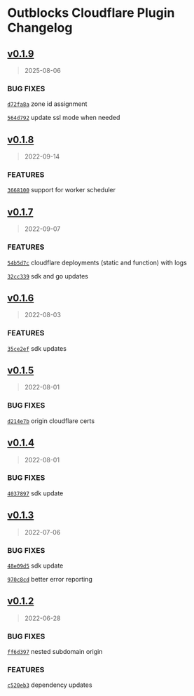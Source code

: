 # Outblocks Cloudflare Plugin Changelog

## [v0.1.9](https://github.com/outblocks/cli-plugin-cloudflare/compare/v0.1.8...v0.1.9)

> 2025-08-06

### BUG FIXES

[`d72fa8a`](https://github.com/outblocks/cli-plugin-cloudflare/commit/d72fa8a7e04c2c568185df1061faa1502bae976d) zone id assignment

[`564d792`](https://github.com/outblocks/cli-plugin-cloudflare/commit/564d792a2562369ac7c244f81e33aa1421cf81ad) update ssl mode when needed

## [v0.1.8](https://github.com/outblocks/cli-plugin-cloudflare/compare/v0.1.7...v0.1.8)

> 2022-09-14

### FEATURES

[`3668100`](https://github.com/outblocks/cli-plugin-cloudflare/commit/366810015f6d760e099c28bf2d5b3dffd38f8c48) support for worker scheduler

## [v0.1.7](https://github.com/outblocks/cli-plugin-cloudflare/compare/v0.1.6...v0.1.7)

> 2022-09-07

### FEATURES

[`54b5d7c`](https://github.com/outblocks/cli-plugin-cloudflare/commit/54b5d7c9cff9e562b84e49f5e75651616ed8a1aa) cloudflare deployments (static and function) with logs

[`32cc339`](https://github.com/outblocks/cli-plugin-cloudflare/commit/32cc339720da9b00b1cc698869a1fdde3481fe65) sdk and go updates

## [v0.1.6](https://github.com/outblocks/cli-plugin-cloudflare/compare/v0.1.5...v0.1.6)

> 2022-08-03

### FEATURES

[`35ce2ef`](https://github.com/outblocks/cli-plugin-cloudflare/commit/35ce2ef6767775b94b36dfe5d5016db2ceea15fa) sdk updates

## [v0.1.5](https://github.com/outblocks/cli-plugin-cloudflare/compare/v0.1.4...v0.1.5)

> 2022-08-01

### BUG FIXES

[`d214e7b`](https://github.com/outblocks/cli-plugin-cloudflare/commit/d214e7b9184f42ebb25e3054b4b576dc5c65f0ba) origin cloudflare certs

## [v0.1.4](https://github.com/outblocks/cli-plugin-cloudflare/compare/v0.1.3...v0.1.4)

> 2022-08-01

### BUG FIXES

[`4037897`](https://github.com/outblocks/cli-plugin-cloudflare/commit/403789721d2213f3947e55ec4a5d2c81a00a2ecf) sdk update

## [v0.1.3](https://github.com/outblocks/cli-plugin-cloudflare/compare/v0.1.2...v0.1.3)

> 2022-07-06

### BUG FIXES

[`48e09d5`](https://github.com/outblocks/cli-plugin-cloudflare/commit/48e09d523ef9ba2a9f550c27b7caaada497624fe) sdk update

[`970c8cd`](https://github.com/outblocks/cli-plugin-cloudflare/commit/970c8cd8e43658f7f7e3ecf141ee379d16608e9b) better error reporting

## [v0.1.2](https://github.com/outblocks/cli-plugin-cloudflare/compare/v0.1.1...v0.1.2)

> 2022-06-28

### BUG FIXES

[`ff6d397`](https://github.com/outblocks/cli-plugin-cloudflare/commit/ff6d3975e26159a7ebe48b6c6cad16bc35a9c8ab) nested subdomain origin

### FEATURES

[`c520eb3`](https://github.com/outblocks/cli-plugin-cloudflare/commit/c520eb396dc7041014e707d59807bb56be4c645b) dependency updates

